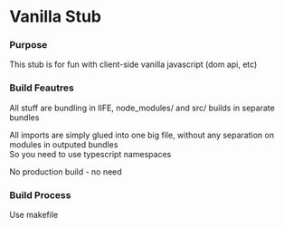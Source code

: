 # Vanilla Stub

### Purpose

This stub is for fun with client-side vanilla javascript (dom api, etc)

### Build Feautres

All stuff are bundling in IIFE, node_modules/ and src/ builds in separate bundles

All imports are simply glued into one big file, without any separation on modules in outputed bundles\
So you need to use typescript namespaces

No production build - no need

### Build Process

Use makefile
